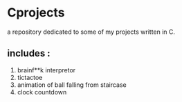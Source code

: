 # Cprojects
a repository dedicated to some of my projects written in C.
## includes :
1. brainf**k interpretor
2. tictactoe
3. animation of ball falling from staircase
4. clock countdown
